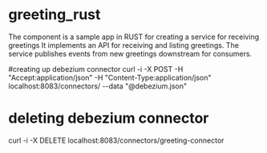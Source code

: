 # greeting_rust
The component is a sample app in RUST for creating a service for receiving greetings
It implements an API for receiving and listing greetings. 
The service publishes events from new greetings downstream for consumers. 

#creating up debezium connector
curl -i -X POST -H "Accept:application/json" -H "Content-Type:application/json" localhost:8083/connectors/ --data "@debezium.json"

# deleting debezium connector
curl -i -X DELETE localhost:8083/connectors/greeting-connector